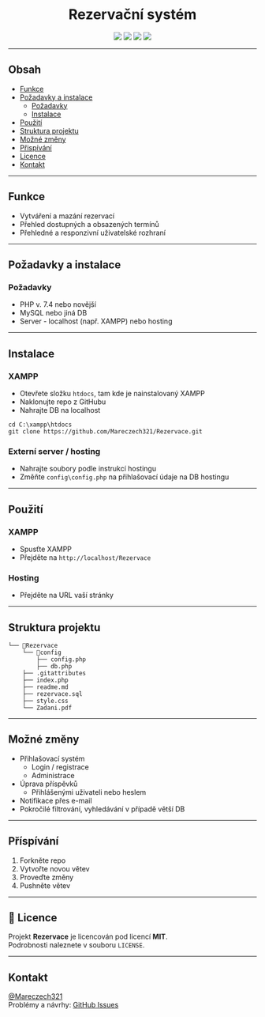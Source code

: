 <p align="center">
  <h1 align="center">Rezervační systém</h1>
</p>

<div align="center">
  <img src="https://img.shields.io/badge/jazyk-PHP-blue.svg" />
  <img src="https://img.shields.io/badge/databaze-MySQL-green.svg" />
  <img src="https://img.shields.io/badge/stav-aktivní-brightgreen.svg" />
  <img src="https://img.shields.io/github/last-commit/Mareczech321/Rezervace.svg" />
</div>

---

## Obsah

- [Funkce](#funkce)
- [Požadavky a instalace](#funkce)
  - [Požadavky](#požadavky)
  - [Instalace](#instalace)
- [Použití](#použití)
- [Struktura projektu](#struktura-projektu)
- [Možné změny](#Možné-změny)
- [Přispívání](#příspívání)
- [Licence](#licence)
- [Kontakt](#Kontakt)

---

## Funkce

- Vytváření a mazání rezervací  
- Přehled dostupných a obsazených termínů  
- Přehledné a responzivní uživatelské rozhraní  

---

## Požadavky a instalace

### Požadavky

- PHP v. 7.4 nebo novější
- MySQL nebo jiná DB
- Server - localhost (např. XAMPP) nebo hosting

---

## Instalace

### XAMPP

- Otevřete složku `htdocs`, tam kde je nainstalovaný XAMPP
- Naklonujte repo z GitHubu
- Nahrajte DB na localhost

```git
cd C:\xampp\htdocs
git clone https://github.com/Mareczech321/Rezervace.git
```

### Externí server / hosting

- Nahrajte soubory podle instrukcí hostingu
- Změňte `config\config.php` na přihlašovací údaje na DB hostingu

---

## Použití

### XAMPP

- Spusťte XAMPP
- Přejděte na `http://localhost/Rezervace`

### Hosting

- Přejděte na URL vaší stránky

---

## Struktura projektu

~~~plaintext
└── 📁Rezervace
    └── 📁config
        ├── config.php
        ├── db.php
    ├── .gitattributes
    ├── index.php
    ├── readme.md
    ├── rezervace.sql
    ├── style.css
    └── Zadani.pdf
~~~

---

## Možné změny

- Přihlašovací systém
  - Login / registrace
  - Administrace
- Úprava příspěvků
  - Přihlášenými uživateli nebo heslem
- Notifikace přes e-mail
- Pokročilé filtrování, vyhledávání v případě větší DB

---

## Příspívání

1. Forkněte repo
2. Vytvořte novou větev
3. Proveďte změny
4. Pushněte větev

---

## 📄 Licence

Projekt **Rezervace** je licencován pod licencí **MIT**.  
Podrobnosti naleznete v souboru `LICENSE`.

---

## Kontakt

[@Mareczech321](https://github.com/Mareczech321)  
Problémy a návrhy: [GitHub Issues](https://github.com/Mareczech321/Rezervace/issues)
